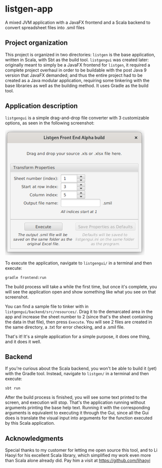 # listgen-app
A mixed JVM application with a JavaFX frontend and a Scala backend to convert spreadsheet files into .smil files

Project organization
--------------------

This project is organized in two directories: `listgen` is the base application, written in Scala, with Sbt as the build
tool. `listgengui` was created later: originally meant to simply be a JavaFX frontend for `listgen`, it required a
complete project overhaul in order to be buildable with the post Java 9 version that JavaFX demanded; and thus the 
entire project had to be created as a Java modular application, requiring some tinkering with the base libraries as well
as the building method. It uses Gradle as the build tool.

Application description
-----------------------

`listgengui` is a simple drag-and-drop file converter with 3 customizable options, as seen in the following
screenshot:

<img src="listgengui/screenshot.png" />

To execute the application, navigate to `listgengui/` in a terminal and then execute:
```
gradle frontend:run
```
The build
process will take a while the first time, but once it's complete, you will see the application open and show something
like what you see on that screenshot.

You can find a sample file to tinker with in `listgengui/backend/src/resources/`. Drag it to the demarcated area in the
app and increase the sheet number to 2 (since that's the sheet containing the data in that file), then press
`Execute`. You will see 2 files are created in the same directory, a .txt for error checking, and a .smil file.

That's it! It's a simple application for a simple purpose, it does one thing, and it does it well.

Backend
-------

If you're curious about the Scala backend, you won't be able to build it (yet) with the Gradle tool. Instead, navigate
to `listgen/` in a terminal and then execute:
```
sbt run
```
After the build process is finished, you will see some text
printed to the screen, and execution will stop. That's the application running without arguments printing the base help
text. Running it with the corresponding arguments is equivalent to executing it through the Gui, since all the Gui does
is translate the visual input into arguments for the function executed by this Scala application.

Acknowledgments
---------------

Special thanks to my customer for letting me open source this tool, and to Li Haoyi for his excellent Scala library,
which simplified my work even more than Scala alone already did. Pay him a visit at https://github.com/lihaoyi